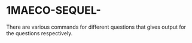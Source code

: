 # 1MAECO-SEQUEL-
There are various commands for different questions that gives output for the questions respectively. 
